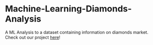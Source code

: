# Machine-Learning-Diamonds-Analysis
A ML Analysis to a dataset containing information on diamonds market. Check out our project [here](https://machine-learning-diamonds-analysis.github.io/html/)!

